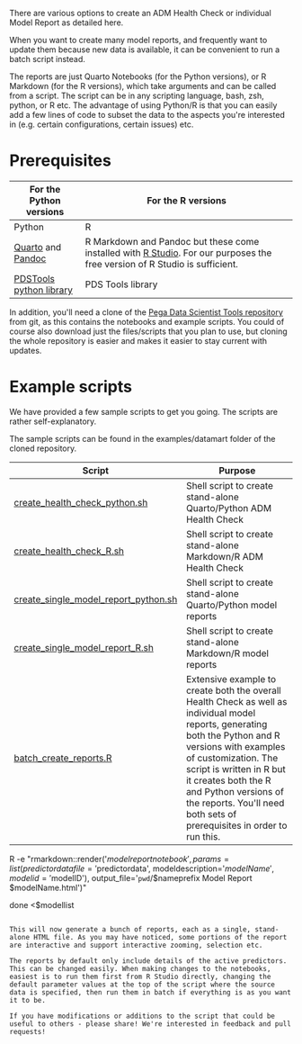 There are various options to create an ADM Health Check or individual Model Report as detailed here.

When you want to create many model reports, and frequently want to update them because new data is available, it can be convenient to run a batch script instead.

The reports are just Quarto Notebooks (for the Python versions), or R Markdown (for the R versions), which take arguments and can be called from a script. The script can be in any scripting language, bash, zsh, python, or R etc. The advantage of using Python/R is that you can easily add a few lines of code to subset the data to the aspects you're interested in (e.g. certain configurations, certain issues) etc.

# Prerequisites

|For the Python versions|For the R versions|
|---|---|
|Python|R|
|[Quarto](https://quarto.org) and [Pandoc](https://pandoc.org)|R Markdown and Pandoc but these come installed with [R Studio](https://posit.co/products/open-source/rstudio/). For our purposes the free version of R Studio is sufficient.|
|[PDSTools python library](https://github.com/pegasystems/pega-datascientist-tools#getting-started)|PDS Tools library|

In addition, you'll need a clone of the [Pega Data Scientist Tools repository](https://github.com/pegasystems/pega-datascientist-tools) from git, as this contains the notebooks and example scripts. You could of course also download just the files/scripts that you plan to use, but cloning the whole repository is easier and makes it easier to stay current with updates.

# Example scripts

We have provided a few sample scripts to get you going. The scripts are rather self-explanatory.

The sample scripts can be found in the examples/datamart folder of the cloned repository.

|Script|Purpose|
|---|---|
|[create_health_check_python.sh](https://github.com/pegasystems/pega-datascientist-tools/blob/master/examples/datamart/create_health_check_python.sh)|Shell script to create stand-alone Quarto/Python ADM Health Check|
|[create_health_check_R.sh](https://github.com/pegasystems/pega-datascientist-tools/blob/master/examples/datamart/create_health_check_R.sh)|Shell script to create stand-alone Markdown/R ADM Health Check|
|[create_single_model_report_python.sh](https://github.com/pegasystems/pega-datascientist-tools/blob/master/examples/datamart/create_single_model_report_python.sh)|Shell script to create stand-alone Quarto/Python model reports|
|[create_single_model_report_R.sh](https://github.com/pegasystems/pega-datascientist-tools/blob/master/examples/datamart/create_single_model_report_R.sh)|Shell script to create stand-alone Markdown/R model reports|
|[batch_create_reports.R](https://github.com/pegasystems/pega-datascientist-tools/blob/master/examples/datamart/batch_create_reports.R)|Extensive example to create both the overall Health Check as well as individual model reports, generating both the Python and R versions with examples of customization. The script is written in R but it creates both the R and Python versions of the reports. You'll need both sets of prerequisites in order to run this.|



R -e "rmarkdown::render('$modelreportnotebook',params = list(predictordatafile='$predictordata', modeldescription='$modelName', modelid='$modelID'), output_file='`pwd`/$nameprefix Model Report $modelName.html')"

done <$modellist
```

This will now generate a bunch of reports, each as a single, stand-alone HTML file. As you may have noticed, some portions of the report are interactive and support interactive zooming, selection etc.

The reports by default only include details of the active predictors. This can be changed easily. When making changes to the notebooks, easiest is to run them first from R Studio directly, changing the default parameter values at the top of the script where the source data is specified, then run them in batch if everything is as you want it to be.

If you have modifications or additions to the script that could be useful to others - please share! We're interested in feedback and pull requests!










